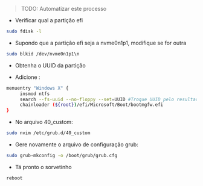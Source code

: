 > TODO: Automatizar este processo

- Verificar qual a partição efi

```sh
sudo fdisk -l
```

- Supondo que a partição efi seja a nvme0n1p1, modifique se for outra

```sh
sudo blkid /dev/nvme0n1p1\n
```

- Obtenha o UUID da partição

- Adicione :

```sh
menuentry "Windows X" {
     insmod ntfs
     search --fs-uuid --no-floppy --set=UUID #Troque UUID pelo resultado anterior
     chainloader (${root})/efi/Microsoft/Boot/bootmgfw.efi
}
```

- No arquivo 40_custom:

```sh
sudo nvim /etc/grub.d/40_custom
```

- Gere novamente o arquivo de configuração grub:

```sh
sudo grub-mkconfig -o /boot/grub/grub.cfg
```

- Tá pronto o sorvetinho

```sh
reboot
```
